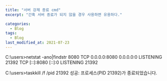 ```yaml
---
title: "서버 강제 종료 cmd"
excerpt: "간혹 서버 종료가 되지 않을 경우 사용하면 유용하다."

categories:
  - Blog
tags:
  - Blog
last_modified_at: 2021-07-23
---
```


C:\users>netstat -ano|findstr 8080
TCP 0.0.0.0:8080 0.0.0.0:0 LISTENING 21392
TCP [::]:8080 [::]:0 LISTENING 21392

C:\users>taskkill /f /pid 21392
성공: 프로세스(PID 21392)가 종료되었습니다.
